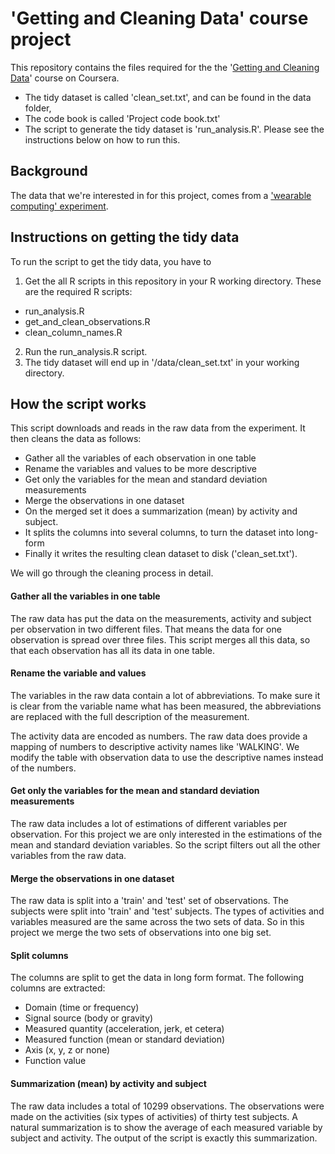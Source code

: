 # 'Getting and Cleaning Data' course project

This repository contains the files required for the the '[Getting and Cleaning Data](https://class.coursera.org/getdata-032/)' course on Coursera.
* The tidy dataset is called 'clean_set.txt', and can be found in the data folder,
* The code book is called 'Project code book.txt'
* The script to generate the tidy dataset is 'run_analysis.R'. Please see the instructions below on how to run this.

## Background
The data that we're interested in for this project, comes from a ['wearable computing' experiment](http://archive.ics.uci.edu/ml/datasets/Human+Activity+Recognition+Using+Smartphones).

## Instructions on getting the tidy data
To run the script to get the tidy data, you have to

1. Get the all R scripts in this repository in your R working directory. These are the required R scripts:
  - run_analysis.R
  - get_and_clean_observations.R
  - clean_column_names.R
2. Run the run_analysis.R script.
3. The tidy dataset will end up in '/data/clean_set.txt' in your working directory.

## How the script works

This script downloads and reads in the raw data from the experiment. It then cleans the data as follows:
- Gather all the variables of each observation in one table
- Rename the variables and values to be more descriptive
- Get only the variables for the mean and standard deviation measurements
- Merge the observations in one dataset
- On the merged set it does a summarization (mean) by activity and subject. 
- It splits the columns into several columns, to turn the dataset into long-form
- Finally it writes the resulting clean dataset to disk ('clean_set.txt').

We will go through the cleaning process in detail.

#### Gather all the variables in one table

The raw data has put the data on the measurements, activity and subject per observation in two different files. That means the data for one observation is spread over three files. This script merges all this data, so that each observation has all its data in one table.

#### Rename the variable and values

The variables in the raw data contain a lot of abbreviations. To make sure it is clear from the variable name what has been measured, the abbreviations are replaced with the full description of the measurement. 

The activity data are encoded as numbers. The raw data does provide a mapping of numbers to descriptive activity names like 'WALKING'. We modify the table with observation data to use the descriptive names instead of the numbers.

#### Get only the variables for the mean and standard deviation measurements

The raw data includes a lot of estimations of different variables per observation. For this project we are only interested in the estimations of the mean and standard deviation variables. So the script filters out all the other variables from the raw data.

#### Merge the observations in one dataset

The raw data is split into a 'train' and 'test' set of observations. The subjects were split into 'train' and 'test' subjects. The types of activities and variables measured are the same across the two sets of data. So in this project we merge the two sets of observations into one big set.

#### Split columns
The columns are split to get the data in long form format. The following columns are extracted:
- Domain (time or frequency)
- Signal source (body or gravity)
- Measured quantity (acceleration, jerk, et cetera)
- Measured function (mean or standard deviation)
- Axis (x, y, z or none)
- Function value

#### Summarization (mean) by activity and subject

The raw data includes a total of 10299 observations. The observations were made on the activities (six types of activities) of thirty test subjects. A natural summarization is to show the average of each measured variable by subject and activity. The output of the script is exactly this summarization.
